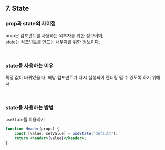## 7. State

### prop과 state의 차이점

prop은 컴포넌트를 사용하는 외부자를 위한 정보이며,<br/>
state는 컴포넌트를 만드는 내부자를 위한 정보이다.

<br/>

### state를 사용하는 이유

특정 값이 바뀌었을 때, 해당 컴포넌트가 다시 실행되어 렌더링 될 수 있도록 하기 위해서

<br/>

### state를 사용하는 방법

`useState`를 이용하기

```jsx
function Header(props) {
    const [value, setValue] = useState("default");
    return <header>{value}</header>;
}
```
